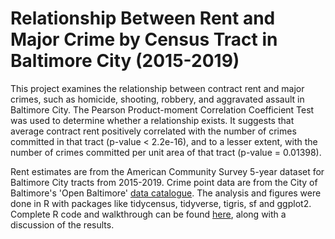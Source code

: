 # Relationship Between Rent and Major Crime by Census Tract in Baltimore City (2015-2019)

This project examines the relationship between contract rent and major crimes, such as homicide, shooting, robbery, and aggravated assault in Baltimore City. The Pearson Product-moment Correlation Coefficient Test was used to determine whether a relationship exists. It suggests that average contract rent positively correlated with the number of crimes committed in that tract (p-value < 2.2e-16), and to a lesser extent, with the number of crimes committed per unit area of that tract (p-value = 0.01398). 

Rent estimates are from the American Community Survey 5-year dataset for Baltimore City tracts from 2015-2019. Crime point data are from the City of Baltimore's 'Open Baltimore' [data catalogue](https://data.baltimorecity.gov/datasets/baltimore::part1-crime-data/about). The analysis and figures were done in R with packages like tidycensus, tidyverse, tigris, sf and ggplot2. Complete R code and walkthrough can be found [here](BaltRentCrime.md), along with a discussion of the results.
